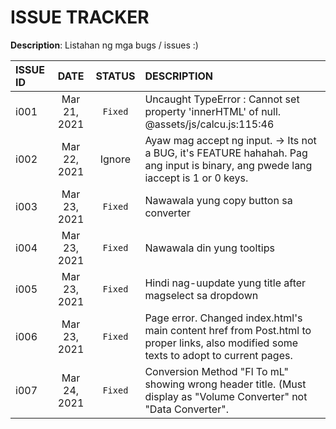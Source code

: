 # ISSUE TRACKER

**Description**:  Listahan ng mga bugs / issues :)

ISSUE ID   |DATE           |STATUS	    |DESCRIPTION
:----------|:-------------:|:----------:|:----------
i001	     |Mar 21, 2021   |`Fixed`   	|Uncaught TypeError : Cannot set property 'innerHTML' of null. @assets/js/calcu.js:115:46
i002       |Mar 22, 2021   |Ignore      |Ayaw mag accept ng input. -> Its not a BUG, it's FEATURE hahahah. Pag ang input is binary, ang pwede lang iaccept is 1 or 0 keys. 
i003       |Mar 23, 2021   |`Fixed`     |Nawawala yung copy button sa converter
i004       |Mar 23, 2021   |`Fixed`     |Nawawala din yung tooltips
i005       |Mar 23, 2021   |`Fixed`     |Hindi nag-uupdate yung title after magselect sa dropdown
i006       |Mar 23, 2021   |`Fixed`     |Page error. Changed index.html's main content href from Post.html to proper links, also modified some texts to adopt to current pages.
i007       |Mar 24, 2021   |`Fixed`     |Conversion Method "Fl To mL" showing wrong header title. (Must display as "Volume Converter" not "Data Converter".

